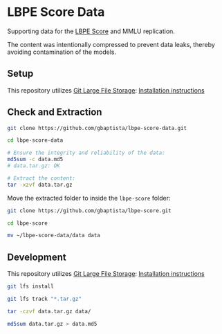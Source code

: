 # LBPE Score Data

Supporting data for the [LBPE Score](https://github.com/gbaptista/lbpe-score) and MMLU replication.

The content was intentionally compressed to prevent data leaks, thereby avoiding contamination of the models.

## Setup

This repository utilizes [Git Large File Storage](https://git-lfs.com): [Installation instructions](https://packagecloud.io/github/git-lfs/install)

## Check and Extraction

```sh
git clone https://github.com/gbaptista/lbpe-score-data.git

cd lbpe-score-data

# Ensure the integrity and reliability of the data:
md5sum -c data.md5
# data.tar.gz: OK

# Extract the content:
tar -xzvf data.tar.gz
```

Move the extracted folder to inside the `lbpe-score` folder:
```sh
git clone https://github.com/gbaptista/lbpe-score.git

cd lbpe-score

mv ~/lbpe-score-data/data data
```

## Development

This repository utilizes [Git Large File Storage](https://git-lfs.com): [Installation instructions](https://packagecloud.io/github/git-lfs/install)

```sh
git lfs install

git lfs track "*.tar.gz"

tar -czvf data.tar.gz data/

md5sum data.tar.gz > data.md5
```
